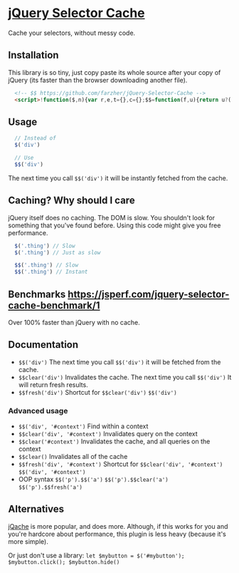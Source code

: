# [jQuery Selector Cache](https://raw.github.com/farzher/jQuery-Selector-Cache/master/jquery.$$.min.js)

Cache your selectors, without messy code.






## Installation

This library is so tiny, just copy paste its whole source after your copy of jQuery (its faster than the browser downloading another file).

```html
  <!-- $$ https://github.com/farzher/jQuery-Selector-Cache -->
  <script>!function($,n){var r,e,t={},c={};$$=function(f,u){return u?((r=u.selector)&&(u=r),e=c[u],e===n&&(e=c[u]={}),r=e[f],r!==n?r:e[f]=$(f,$$(u))):(r=t[f],r!==n?r:t[f]=$(f))},$$clear=function($,e){e?((r=e.selector)&&(e=r),$&&(r=c[e])&&(r[$]=n),c[e]=n):$?(t[$]=n,c[$]=n):(t={},c={})},$$fresh=function($,n){return $$clear($,n),$$($,n)},$.fn.$$=function($){return $$($,this)},$.fn.$$clear=function($){$$clear($,this)},$.fn.$$fresh=function($){return $$fresh($,this)}}(jQuery)</script>
```






## Usage

```js
  // Instead of
  $('div')

  // Use
  $$('div')
```

The next time you call `$$('div')` it will be instantly fetched from the cache.







## Caching? Why should I care

jQuery itself does no caching. The DOM is slow. You shouldn't look for something that you've found before. Using this code might give you free performance.

```js
  $('.thing') // Slow
  $('.thing') // Just as slow

  $$('.thing') // Slow
  $$('.thing') // Instant
```



## Benchmarks https://jsperf.com/jquery-selector-cache-benchmark/1

Over 100% faster than jQuery with no cache.






## Documentation

 - `$$('div')` The next time you call `$$('div')` it will be fetched from the cache.
 - `$$clear('div')` Invalidates the cache. The next time you call `$$('div')` It will return fresh results.
 - `$$fresh('div')` Shortcut for `$$clear('div')` `$$('div')`

### Advanced usage
 - `$$('div', '#context')` Find within a context
 - `$$clear('div', '#context')` Invalidates query on the context
 - `$$clear('#context')` Invalidates the cache, and all queries on the context
 - `$$clear()` Invalidates all of the cache
 - `$$fresh('div', '#context')` Shortcut for `$$clear('div', '#context')` `$$('div', '#context')`
 - OOP syntax `$$('p').$$('a')` `$$('p').$$clear('a')` `$$('p').$$fresh('a')`






## Alternatives

[jQache](https://github.com/danwit/jQache) is more popular, and does more. Although, if this works for you and you're hardcore about performance, this plugin is less heavy (because it's more simple).

Or just don't use a library: `let $mybutton = $('#mybutton'); $mybutton.click(); $mybutton.hide()`
